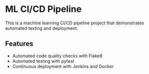 # ML CI/CD Pipeline
This is a machine learning CI/CD pipeline project that demonstrates automated testing and deployment.

## Features
- Automated code quality checks with Flake8
- Automated testing with pytest
- Continuous deployment with Jenkins and Docker